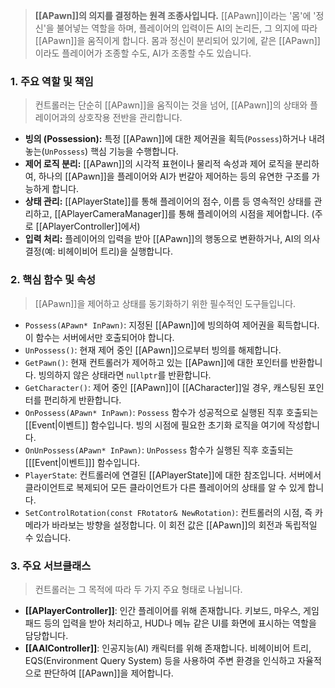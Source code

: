 > **[[APawn]]의 의지를 결정하는 원격 조종사입니다.** [[APawn]]이라는 '몸'에 '정신'을 불어넣는 역할을 하며, 플레이어의 입력이든 AI의 논리든, 그 의지에 따라 [[APawn]]을 움직이게 합니다. 몸과 정신이 분리되어 있기에, 같은 [[APawn]]이라도 플레이어가 조종할 수도, AI가 조종할 수도 있습니다.

### **1. 주요 역할 및 책임**
> 컨트롤러는 단순히 [[APawn]]을 움직이는 것을 넘어, [[APawn]]의 상태와 플레이어과의 상호작용 전반을 관리합니다.
* **빙의 (Possession):**
	   특정 [[APawn]]에 대한 제어권을 획득(`Possess`)하거나 내려놓는(`UnPossess`) 핵심 기능을 수행합니다.
* **제어 로직 분리:**
	   [[APawn]]의 시각적 표현이나 물리적 속성과 제어 로직을 분리하여, 하나의 [[APawn]]을 플레이어와 AI가 번갈아 제어하는 등의 유연한 구조를 가능하게 합니다.
* **상태 관리:** 
	   [[APlayerState]]를 통해 플레이어의 점수, 이름 등 영속적인 상태를 관리하고, [[APlayerCameraManager]]를 통해 플레이어의 시점을 제어합니다. (주로 [[APlayerController]]에서)
* **입력 처리:** 
	   플레이어의 입력을 받아 [[APawn]]의 행동으로 변환하거나, AI의 의사결정(예: 비헤이비어 트리)을 실행합니다.
	   
### **2. 핵심 함수 및 속성**
> [[APawn]]을 제어하고 상태를 동기화하기 위한 필수적인 도구들입니다.
* `Possess(APawn* InPawn)`:
	  지정된 [[APawn]]에 빙의하여 제어권을 획득합니다. 이 함수는 서버에서만 호출되어야 합니다.
* `UnPossess()`:
	현재 제어 중인 [[APawn]]으로부터 빙의를 해제합니다.
* `GetPawn()`: 
	현재 컨트롤러가 제어하고 있는 [[APawn]]에 대한 포인터를 반환합니다. 빙의하지 않은 상태라면 `nullptr`를 반환합니다.
* `GetCharacter()`:
	제어 중인 [[APawn]]이 [[ACharacter]]일 경우, 캐스팅된 포인터를 편리하게 반환합니다.
* `OnPossess(APawn* InPawn)`:
	`Possess` 함수가 성공적으로 실행된 직후 호출되는 [[Event|이벤트]] 함수입니다. 빙의 시점에 필요한 초기화 로직을 여기에 작성합니다.
* `OnUnPossess(APawn* InPawn)`:
	`UnPossess` 함수가 실행된 직후 호출되는 [[[Event|이벤트]]] 함수입니다.
* `PlayerState`:
	컨트롤러에 연결된 [[APlayerState]]에 대한 참조입니다. 서버에서 클라이언트로 복제되어 모든 클라이언트가 다른 플레이어의 상태를 알 수 있게 합니다.
* `SetControlRotation(const FRotator& NewRotation)`:
	컨트롤러의 시점, 즉 카메라가 바라보는 방향을 설정합니다. 이 회전 값은 [[APawn]]의 회전과 독립적일 수 있습니다.

### **3. 주요 서브클래스**
> 컨트롤러는 그 목적에 따라 두 가지 주요 형태로 나뉩니다.
* **[[APlayerController]]**:
	인간 플레이어를 위해 존재합니다. 키보드, 마우스, 게임패드 등의 입력을 받아 처리하고, HUD나 메뉴 같은 UI를 화면에 표시하는 역할을 담당합니다.
* **[[AAIController]]**: 인공지능(AI) 캐릭터를 위해 존재합니다. 비헤이비어 트리, EQS(Environment Query System) 등을 사용하여 주변 환경을 인식하고 자율적으로 판단하여 [[APawn]]을 제어합니다.